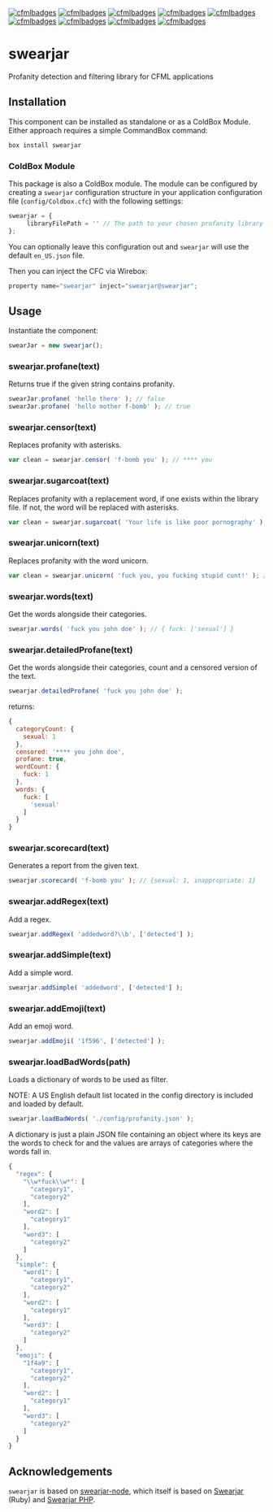 [![cfmlbadges](https://cfmlbadges.monkehworks.com/images/badges/available-on-forgebox.svg)](https://cfmlbadges.monkehworks.com) [![cfmlbadges](https://cfmlbadges.monkehworks.com/images/badges/compatibility-lucee-45.svg)](https://cfmlbadges.monkehworks.com) [![cfmlbadges](https://cfmlbadges.monkehworks.com/images/badges/compatibility-lucee-5.svg)](https://cfmlbadges.monkehworks.com) [![cfmlbadges](https://cfmlbadges.monkehworks.com/images/badges/compatibility-coldfusion-2018.svg)](https://cfmlbadges.monkehworks.com) [![cfmlbadges](https://cfmlbadges.monkehworks.com/images/badges/uses-cfml.svg)](https://cfmlbadges.monkehworks.com) [![cfmlbadges](https://cfmlbadges.monkehworks.com/images/badges/tested-with-testbox.svg)](https://cfmlbadges.monkehworks.com) [![cfmlbadges](https://cfmlbadges.monkehworks.com/images/badges/built-with-love.svg)](https://cfmlbadges.monkehworks.com) [![cfmlbadges](https://cfmlbadges.monkehworks.com/images/badges/kinda-sfw.svg)](https://cfmlbadges.monkehworks.com) [![cfmlbadges](https://cfmlbadges.monkehworks.com/images/badges/pretty-risque.svg)](https://cfmlbadges.monkehworks.com)

# swearjar

Profanity detection and filtering library for CFML applications

## Installation

This component can be installed as standalone or as a ColdBox Module. Either approach requires a simple CommandBox command:

```js
box install swearjar
```

### ColdBox Module
This package is also a ColdBox module. The module can be configured by creating a `swearjar` configuration structure in your application configuration file (`config/Coldbox.cfc`) with the following settings:

```js
swearjar = {
     libraryFilePath = '' // The path to your chosen profanity library JSON file
};
```
You can optionally leave this configuration out and `swearjar` will use the default `en_US.json` file.

Then you can inject the CFC via Wirebox:

```js
property name="swearjar" inject="swearjar@swearjar";
```

## Usage

Instantiate the component:
```js
swearJar = new swearjar();
```
### swearjar.profane(text)

Returns true if the given string contains profanity.
```js
swearJar.profane( 'hello there' ); // false
swearJar.profane( 'hello mother f-bomb' ); // true
```
### swearjar.censor(text)

Replaces profanity with asterisks.
```js
var clean = swearjar.censor( 'f-bomb you' ); // **** you
```

### swearjar.sugarcoat(text)

Replaces profanity with a replacement word, if one exists within the library file. If not, the word will be replaced with asterisks.
```js
var clean = swearjar.sugarcoat( 'Your life is like poor pornography' ); // Your life is like poor erotic literature
```

### swearjar.unicorn(text)

Replaces profanity with the word unicorn.
```js
var clean = swearjar.unicorn( 'fuck you, you fucking stupid cunt!' ); // unicorn you, you unicorn stupid unicorn!
```

### swearjar.words(text)

Get the words alongside their categories.
```js
swearjar.words( 'fuck you john doe' ); // { fuck: ['sexual'] }
```
### swearjar.detailedProfane(text)

Get the words alongside their categories, count and a censored version of the text.
```js
swearjar.detailedProfane( 'fuck you john doe' );
```
returns:    
```js
{
  categoryCount: {
    sexual: 1
  },
  censored: '**** you john doe',
  profane: true,
  wordCount: {
    fuck: 1
  },
  words: {
    fuck: [
      'sexual'
    ]
  }
}
```

### swearjar.scorecard(text)

Generates a report from the given text.
```js
swearjar.scorecard( 'f-bomb you' ); // {sexual: 1, inappropriate: 1}
```
### swearjar.addRegex(text)

Add a regex.
```js
swearjar.addRegex( 'addedword?\\b', ['detected'] );
```
### swearjar.addSimple(text)

Add a simple word.
```js
swearjar.addSimple( 'addedword', ['detected'] );
```
### swearjar.addEmoji(text)

Add an emoji word.
```js
swearjar.addEmoji( '1f596', ['detected'] );
```
### swearjar.loadBadWords(path)

Loads a dictionary of words to be used as filter.

NOTE: A US English default list located in the config directory is included and loaded by default.
```js
swearjar.loadBadWords( './config/profanity.json' );
```
A dictionary is just a plain JSON file containing an object where its keys are the words to check for and the values are arrays of categories where the words fall in.

```js
{
  "regex": {
    "\\w*fuck\\w*": [
      "category1",
      "category2"
    ],
    "word2": [
      "category1"
    ],
    "word3": [
      "category2"
    ]
  },
  "simple": {
    "word1": [
      "category1",
      "category2"
    ],
    "word2": [
      "category1"
    ],
    "word3": [
      "category2"
    ]
  },
  "emoji": {
    "1f4a9": [
      "category1",
      "category2"
    ],
    "word2": [
      "category1"
    ],
    "word3": [
      "category2"
    ]
  }
}
```


## Acknowledgements

`swearjar` is based on [swearjar-node](https://github.com/ahmedengu/swearjar-node), which itself is based on [Swearjar](https://github.com/joshbuddy/swearjar) (Ruby) and [Swearjar PHP](https://github.com/raymondjavaxx/swearjar-php).
